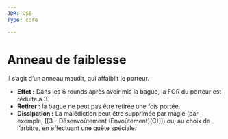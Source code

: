 ```yaml
---
JDR: OSE
Type: core

---
```

# Anneau de faiblesse

Il s’agit d’un anneau maudit, qui affaiblit le porteur.

- **Effet :** Dans les 6 rounds après avoir mis la bague, la FOR du porteur est réduite à 3.
- **Retirer :** la bague ne peut pas être retirée une fois portée.
- **Dissipation :** La malédiction peut être supprimée par magie (par exemple, [[3 - Désenvoûtement (Envoûtement)(C)]]) ou, au choix de l’arbitre, en effectuant une quête spéciale.